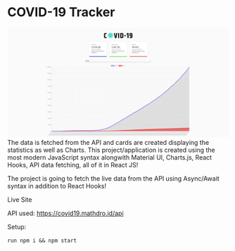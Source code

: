 # COVID-19 Tracker
![COVID-19 Tracker](https://github.com/Ruchika06/covid-tracker/blob/master/Screenshot%20from%202020-06-28%2022-58-24.png)
 The data is fetched from the API and  cards are created displaying the statistics as well as Charts. This project/application is created using the most modern JavaScript syntax alongwith Material UI, Charts.js, React Hooks, API data fetching, all of it in React JS!

The project is going to fetch the live data from the API using Async/Await syntax in addition to React Hooks! 

Live Site

API used: https://covid19.mathdro.id/api

Setup:

    run npm i && npm start
